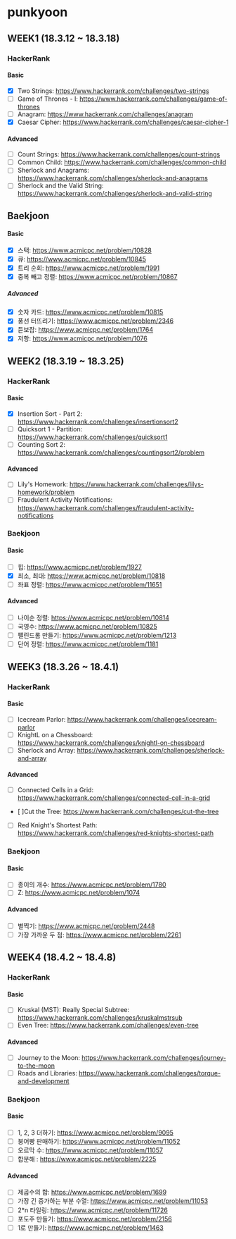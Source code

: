 # punkyoon

## WEEK1 (18.3.12 ~ 18.3.18)

### HackerRank

#### Basic

- [x] Two Strings: https://www.hackerrank.com/challenges/two-strings
- [ ] Game of Thrones - I: https://www.hackerrank.com/challenges/game-of-thrones
- [ ] Anagram: https://www.hackerrank.com/challenges/anagram
- [x] Caesar Cipher: https://www.hackerrank.com/challenges/caesar-cipher-1

#### Advanced

- [ ] Count Strings: https://www.hackerrank.com/challenges/count-strings
- [ ] Common Child: https://www.hackerrank.com/challenges/common-child
- [ ] Sherlock and Anagrams: https://www.hackerrank.com/challenges/sherlock-and-anagrams
- [ ] Sherlock and the Valid String: https://www.hackerrank.com/challenges/sherlock-and-valid-string

## Baekjoon

#### Basic
- [x] 스택: https://www.acmicpc.net/problem/10828
- [x] 큐: https://www.acmicpc.net/problem/10845
- [x] 트리 순회: https://www.acmicpc.net/problem/1991
- [x] 중복 빼고 정렬: https://www.acmicpc.net/problem/10867

##### Advanced
- [x] 숫자 카드: https://www.acmicpc.net/problem/10815
- [x] 풍선 터뜨리기: https://www.acmicpc.net/problem/2346
- [x] 듣보잡: https://www.acmicpc.net/problem/1764
- [x] 저항: https://www.acmicpc.net/problem/1076

## WEEK2 (18.3.19 ~ 18.3.25)

### HackerRank

#### Basic

- [x] Insertion Sort - Part 2: https://www.hackerrank.com/challenges/insertionsort2
- [ ] Quicksort 1 - Partition: https://www.hackerrank.com/challenges/quicksort1
- [ ] Counting Sort 2: https://www.hackerrank.com/challenges/countingsort2/problem

#### Advanced

- [ ] Lily's Homework: https://www.hackerrank.com/challenges/lilys-homework/problem
- [ ] Fraudulent Activity Notifications: https://www.hackerrank.com/challenges/fraudulent-activity-notifications

### Baekjoon

#### Basic
- [ ] 힙: https://www.acmicpc.net/problem/1927
- [x] 최소, 최대: https://www.acmicpc.net/problem/10818
- [ ] 좌표 정렬: https://www.acmicpc.net/problem/11651

#### Advanced
- [ ] 나이순 정렬: https://www.acmicpc.net/problem/10814
- [ ] 국영수: https://www.acmicpc.net/problem/10825
- [ ] 팰린드롬 만들기: https://www.acmicpc.net/problem/1213
- [ ] 단어 정렬: https://www.acmicpc.net/problem/1181

## WEEK3 (18.3.26 ~ 18.4.1)

### HackerRank

#### Basic
- [ ] Icecream Parlor: https://www.hackerrank.com/challenges/icecream-parlor
- [ ] KnightL on a Chessboard: https://www.hackerrank.com/challenges/knightl-on-chessboard
- [ ] Sherlock and Array: https://www.hackerrank.com/challenges/sherlock-and-array

#### Advanced
- [ ] Connected Cells in a Grid: https://www.hackerrank.com/challenges/connected-cell-in-a-grid
- [ ]Cut the Tree: https://www.hackerrank.com/challenges/cut-the-tree
- [ ] Red Knight's Shortest Path: https://www.hackerrank.com/challenges/red-knights-shortest-path

### Baekjoon

#### Basic
- [ ] 종이의 개수: https://www.acmicpc.net/problem/1780
- [ ] Z: https://www.acmicpc.net/problem/1074

#### Advanced
- [ ] 별찍기: https://www.acmicpc.net/problem/2448
- [ ] 가장 가까운 두 점: https://www.acmicpc.net/problem/2261

## WEEK4 (18.4.2 ~ 18.4.8)

### HackerRank

#### Basic
- [ ] Kruskal (MST): Really Special Subtree: https://www.hackerrank.com/challenges/kruskalmstrsub
- [ ] Even Tree: https://www.hackerrank.com/challenges/even-tree

#### Advanced
- [ ] Journey to the Moon: https://www.hackerrank.com/challenges/journey-to-the-moon
- [ ] Roads and Libraries: https://www.hackerrank.com/challenges/torque-and-development

### Baekjoon

#### Basic
- [ ] 1, 2, 3 더하기: https://www.acmicpc.net/problem/9095
- [ ] 붕어빵 판매하기: https://www.acmicpc.net/problem/11052
- [ ] 오르막 수: https://www.acmicpc.net/problem/11057
- [ ] 합분해 : https://www.acmicpc.net/problem/2225

#### Advanced
- [ ] 제곱수의 합: https://www.acmicpc.net/problem/1699
- [ ] 가장 긴 증가하는 부분 수열: https://www.acmicpc.net/problem/11053
- [ ] 2*n 타일링: https://www.acmicpc.net/problem/11726
- [ ] 포도주 만들기: https://www.acmicpc.net/problem/2156
- [ ] 1로 만들기: https://www.acmicpc.net/problem/1463
